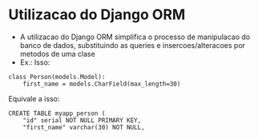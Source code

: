 # Utilizacao do Django ORM

- A utilizacao do Django ORM simplifica o processo de manipulacao do banco de dados, substituindo as queries e insercoes/alteracoes por metodos de uma clase
- Ex.:
Isso:
```
class Person(models.Model):
    first_name = models.CharField(max_length=30)
```
Equivale a isso:
```
CREATE TABLE myapp_person (
    "id" serial NOT NULL PRIMARY KEY,
    "first_name" varchar(30) NOT NULL,
```
